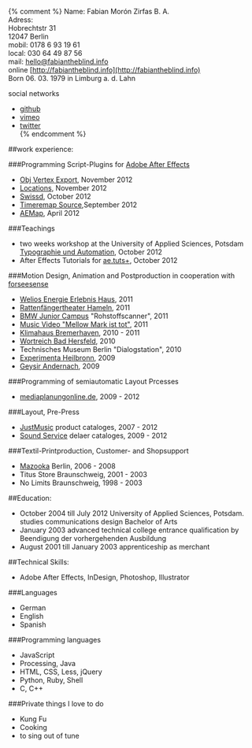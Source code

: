 {% comment %}
Name: Fabian Morón Zirfas B. A.  
Adress:  
Hobrechtstr 31  
12047 Berlin  
mobil: 0178 6 93 19 61  
local: 030 64 49 87 56  
mail: <hello@fabiantheblind.info>  
online [http://fabiantheblind.info](http://fabiantheblind.info)  
Born 06. 03. 1979 in Limburg a. d. Lahn  

social networks  

- [github](https://github.com/fabiantheblind)  
- [vimeo](https://vimeo.com/fabiantheblind)  
- [twitter](https://twitter.com/fabiantheblind)  
{% endcomment %}

##work experience:  

###Programming Script-Plugins for [Adobe After Effects](http://www.adobe.com/products/aftereffects.html)  

- [Obj Vertex Export](http://aescripts.com/obj-vertex-export/), November 2012  
- [Locations](http://aescripts.com/locations), November 2012  
- [Swissd](http://aescripts.com/swissd/), October 2012  
- [Timeremap Source](http://aescripts.com/timeremap-source),September 2012  
- [AEMap](http://aescripts.com/aemap/), April 2012  

###Teachings  

- two weeks workshop at the University of Applied Sciences, Potsdam [Typographie und Automation](http://fabiantheblind.github.com/Typography-And-Automation/), October 2012  
- After Effects Tutorials for [ae.tuts+](http://ae.tutsplus.com/tutorials/motion-graphics/how-to-isolate-and-style-motion-blur-in-your-animation-part-1/), October 2012  

###Motion Design, Animation and Postproduction in cooperation with [forseesense](http://forseesense.com)  

- [Welios Energie Erlebnis Haus](http://www.welios.at/de/startseite.html), 2011  
- [Rattenfängertheater Hameln](http://www.hameln.de/kultur/kultur/museum/Rattenfaenger-Theater.htm), 2011  
- [BMW Junior Campus](http://www.bmwgroup.com/bmwgroup_prod/d/0_0_www_bmwgroup_com/verantwortung/gesellschaft/soziale_projekte/bildungsprojekte/junior_campus.html) "Rohstoffscanner", 2011  
- [Music Video "Mellow Mark ist tot"](http://www.mellow-mark.de/index.php?seite=video&videoID=101&header=10), 2011  
- [Klimahaus Bremerhaven](http://www.klimahaus-bremerhaven.de), 2010 - 2011  
- [Wortreich Bad Hersfeld](http://www.wortreich-badhersfeld.de), 2010  
- Technisches Museum Berlin "Dialogstation", 2010  
- [Experimenta Heilbronn](http://www.experimenta-heilbronn.de), 2009  
- [Geysir Andernach](http://www.geysir-andernach.de), 2009   



###Programming of semiautomatic Layout Prcesses  

- [mediaplanungonline.de](http://mediaplanungonline.de), 2009 - 2012  

###Layout, Pre-Press  

- [JustMusic](http://www.justmusic.de/de-de) product cataloges, 2007 - 2012  
- [Sound Service](http://www.sound-service.eu) delaer cataloges, 2009 - 2012  

###Textil-Printproduction, Customer- and Shopsupport  

- [Mazooka](http://mazooka.de) Berlin, 2006 - 2008  
- Titus Store Braunschweig, 2001 - 2003   
- No Limits Braunschweig, 1998 - 2003  

##Education:  

- October 2004 till July 2012 University of Applied Sciences, Potsdam. studies communications design Bachelor of Arts  
- January 2003  advanced technical college entrance qualification by Beendigung der vorhergehenden Ausbildung  
- August 2001 till January 2003  apprenticeship as merchant  

##Technical Skills:  

- Adobe After Effects, InDesign, Photoshop, Illustrator  

###Languages  
- German  
- English  
- Spanish  

###Programming languages  

- JavaScript  
- Processing, Java  
- HTML, CSS, Less, jQuery  
- Python, Ruby, Shell  
- C, C++  

###Private things I love to do  

- Kung Fu  
- Cooking  
- to sing out of tune  


